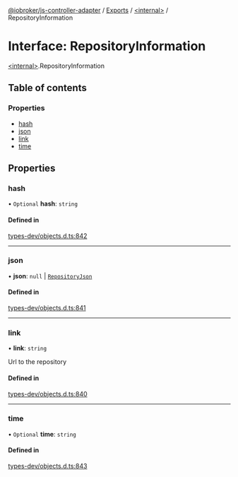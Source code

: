 [@iobroker/js-controller-adapter](../README.md) / [Exports](../modules.md) / [\<internal\>](../modules/internal_.md) / RepositoryInformation

# Interface: RepositoryInformation

[\<internal\>](../modules/internal_.md).RepositoryInformation

## Table of contents

### Properties

- [hash](internal_.RepositoryInformation.md#hash)
- [json](internal_.RepositoryInformation.md#json)
- [link](internal_.RepositoryInformation.md#link)
- [time](internal_.RepositoryInformation.md#time)

## Properties

### hash

• `Optional` **hash**: `string`

#### Defined in

[types-dev/objects.d.ts:842](https://github.com/ioBroker/ioBroker.js-controller/blob/ae4125d6/packages/types-dev/objects.d.ts#L842)

___

### json

• **json**: ``null`` \| [`RepositoryJson`](internal_.RepositoryJson.md)

#### Defined in

[types-dev/objects.d.ts:841](https://github.com/ioBroker/ioBroker.js-controller/blob/ae4125d6/packages/types-dev/objects.d.ts#L841)

___

### link

• **link**: `string`

Url to the repository

#### Defined in

[types-dev/objects.d.ts:840](https://github.com/ioBroker/ioBroker.js-controller/blob/ae4125d6/packages/types-dev/objects.d.ts#L840)

___

### time

• `Optional` **time**: `string`

#### Defined in

[types-dev/objects.d.ts:843](https://github.com/ioBroker/ioBroker.js-controller/blob/ae4125d6/packages/types-dev/objects.d.ts#L843)
